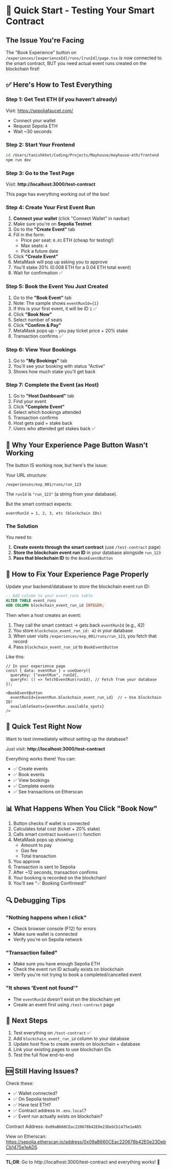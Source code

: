 # 🚀 Quick Start - Testing Your Smart Contract

## The Issue You're Facing

The "Book Experience" button on `/experiences/[experienceId]/runs/[runId]/page.tsx` is now connected to the smart contract, BUT you need actual event runs created on the blockchain first!

## ✅ Here's How to Test Everything

### Step 1: Get Test ETH (if you haven't already)
Visit: https://sepoliafaucet.com/
- Connect your wallet
- Request Sepolia ETH
- Wait ~30 seconds

### Step 2: Start Your Frontend
```bash
cd /Users/tanishkhot/Coding/Projects/Mayhouse/mayhouse-eth/frontend
npm run dev
```

### Step 3: Go to the Test Page
Visit: **http://localhost:3000/test-contract**

This page has everything working out of the box!

### Step 4: Create Your First Event Run

1. **Connect your wallet** (click "Connect Wallet" in navbar)
2. Make sure you're on **Sepolia Testnet**
3. Go to the **"Create Event"** tab
4. Fill in the form:
   - Price per seat: `0.01` ETH (cheap for testing!)
   - Max seats: `4`
   - Pick a future date
5. Click **"Create Event"**
6. MetaMask will pop up asking you to approve
7. You'll stake 20% (0.008 ETH for a 0.04 ETH total event)
8. Wait for confirmation ✅

### Step 5: Book the Event You Just Created

1. Go to the **"Book Event"** tab
2. Note: The sample shows `eventRunId={1}` 
3. If this is your first event, it will be ID `1` ✅
4. Click **"Book Now"**
5. Select number of seats
6. Click **"Confirm & Pay"**
7. MetaMask pops up - you pay ticket price + 20% stake
8. Transaction confirms ✅

### Step 6: View Your Bookings

1. Go to **"My Bookings"** tab
2. You'll see your booking with status "Active"
3. Shows how much stake you'll get back

### Step 7: Complete the Event (as Host)

1. Go to **"Host Dashboard"** tab
2. Find your event
3. Click **"Complete Event"**
4. Select which bookings attended
5. Transaction confirms
6. Host gets paid + stake back
7. Users who attended get stakes back ✅

## 🎯 Why Your Experience Page Button Wasn't Working

The button IS working now, but here's the issue:

Your URL structure:
```
/experiences/exp_001/runs/run_123
```

The `runId` is `"run_123"` (a string from your database).

But the smart contract expects:
```
eventRunId = 1, 2, 3, etc (blockchain IDs)
```

### The Solution

You need to:

1. **Create events through the smart contract** (use `/test-contract` page)
2. **Store the blockchain event run ID** in your database alongside `run_123`
3. **Pass that blockchain ID** to the `BookEventButton`

## 🔧 How to Fix Your Experience Page Properly

Update your backend/database to store the blockchain event run ID:

```sql
-- Add column to your event_runs table
ALTER TABLE event_runs 
ADD COLUMN blockchain_event_run_id INTEGER;
```

Then when a host creates an event:
1. They call the smart contract → gets back `eventRunId` (e.g., 42)
2. You store `blockchain_event_run_id: 42` in your database
3. When user visits `/experiences/exp_001/runs/run_123`, you fetch that record
4. Pass `blockchain_event_run_id` to `BookEventButton`

Like this:

```tsx
// In your experience page
const { data: eventRun } = useQuery({
  queryKey: ["eventRun", runId],
  queryFn: () => fetchEventRun(runId), // Fetch from your database
});

<BookEventButton 
  eventRunId={eventRun.blockchain_event_run_id}  // ← Use blockchain ID!
  availableSeats={eventRun.available_spots}
/>
```

## 🎨 Quick Test Right Now

Want to test immediately without setting up the database?

Just visit: **http://localhost:3000/test-contract**

Everything works there! You can:
- ✅ Create events
- ✅ Book events  
- ✅ View bookings
- ✅ Complete events
- ✅ See transactions on Etherscan

## 📊 What Happens When You Click "Book Now"

1. Button checks if wallet is connected
2. Calculates total cost (ticket + 20% stake)
3. Calls smart contract `bookEvent()` function
4. MetaMask pops up showing:
   - Amount to pay
   - Gas fee
   - Total transaction
5. You approve
6. Transaction is sent to Sepolia
7. After ~12 seconds, transaction confirms
8. Your booking is recorded on the blockchain!
9. You'll see "✅ Booking Confirmed!"

## 🔍 Debugging Tips

### "Nothing happens when I click"
- Check browser console (F12) for errors
- Make sure wallet is connected
- Verify you're on Sepolia network

### "Transaction failed"
- Make sure you have enough Sepolia ETH
- Check the event run ID actually exists on blockchain
- Verify you're not trying to book a completed/cancelled event

### "It shows 'Event not found'"
- The `eventRunId` doesn't exist on the blockchain yet
- Create an event first using `/test-contract` page

## 📝 Next Steps

1. Test everything on `/test-contract` ✅
2. Add `blockchain_event_run_id` column to your database
3. Update host flow to create events on blockchain + database
4. Link your existing pages to use blockchain IDs
5. Test the full flow end-to-end

## 🆘 Still Having Issues?

Check these:
- ✅ Wallet connected?
- ✅ On Sepolia testnet?
- ✅ Have test ETH?
- ✅ Contract address in `.env.local`?
- ✅ Event run actually exists on blockchain?

Contract Address: `0x09aB660CEac220678b42E0e23DebCb1475e1eAD5`

View on Etherscan: https://sepolia.etherscan.io/address/0x09aB660CEac220678b42E0e23DebCb1475e1eAD5

---

**TL;DR**: Go to http://localhost:3000/test-contract and everything works! 🚀

